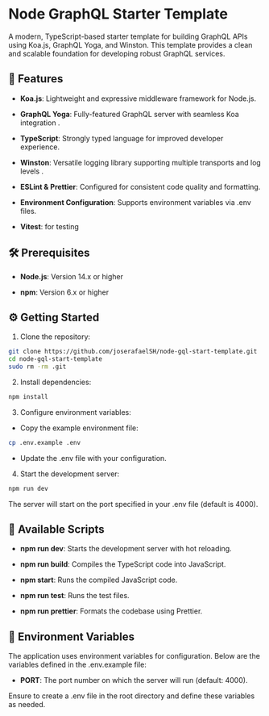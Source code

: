 # Node GraphQL Starter Template

A modern, TypeScript-based starter template for building GraphQL APIs using Koa.js, GraphQL Yoga, and Winston. This template provides a clean and scalable foundation for developing robust GraphQL services.

## 🚀 Features

- **Koa.js**: Lightweight and expressive middleware framework for Node.js.

- **GraphQL Yoga**: Fully-featured GraphQL server with seamless Koa integration .

- **TypeScript**: Strongly typed language for improved developer experience.

- **Winston**: Versatile logging library supporting multiple transports and log levels .

- **ESLint & Prettier**: Configured for consistent code quality and formatting.

- **Environment Configuration**: Supports environment variables via .env files.

- **Vitest**: for testing

## 🛠️ Prerequisites

- **Node.js**: Version 14.x or higher

- **npm**: Version 6.x or higher

## ⚙️ Getting Started

1. Clone the repository:

```bash
git clone https://github.com/joserafaelSH/node-gql-start-template.git
cd node-gql-start-template
sudo rm -rm .git
```

2. Install dependencies:

```bash
npm install
```

3. Configure environment variables:

- Copy the example environment file:

```bash
cp .env.example .env
```

- Update the .env file with your configuration.

4. Start the development server:

```bash
npm run dev
```

The server will start on the port specified in your .env file (default is 4000).

## 🧪 Available Scripts

- **npm run dev**: Starts the development server with hot reloading.

- **npm run build**: Compiles the TypeScript code into JavaScript.

- **npm start**: Runs the compiled JavaScript code.

- **npm run test**: Runs the test files.

- **npm run prettier**: Formats the codebase using Prettier.

## 📄 Environment Variables

The application uses environment variables for configuration. Below are the variables defined in the .env.example file:

- **PORT**: The port number on which the server will run (default: 4000).

Ensure to create a .env file in the root directory and define these variables as needed.
